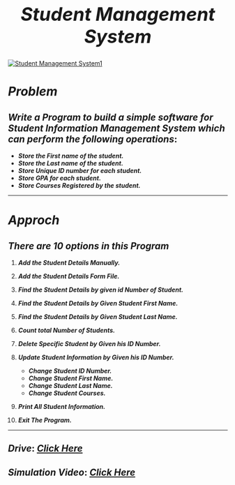 ## *<h1 align="center">Student Management System</h1>*

[![Student Management System1](https://github.com/MohammedHasanAhmed/Mastering-Embedded-Systems/assets/123543218/8ac591b4-d775-44a5-9be5-8dc0d5f6755c)](https://drive.google.com/drive/folders/1MSCg4rbh8__0Wvcw9RTDInywA-qke6Ts)

# ***Problem***

## ***Write a Program to build a simple software for Student Information Management System which can perform the following operations***:

*   ***Store the First name of the student.***
*	***Store the Last name of the student.***
*	***Store Unique ID number for each student.***
*	***Store GPA for each student.***
*	***Store Courses Registered by the student.***
___
# ***Approch***

## ***There are 10 options in this Program***

1. ***Add the Student Details Manually.***

2. ***Add the Student Details Form File.***
3. ***Find the Student Details by given id Number of Student.***
4. ***Find the Student Details by Given Student First Name.***
5. ***Find the Student Details by Given Student Last Name.***
6. ***Count total Number of Students.***
7. ***Delete Specific Student by Given his ID Number.***
8. ***Update Student Information by Given his ID Number.***
    *	***Change Student ID Number.***
    *	***Change Student First Name.***
    *	***Change Student Last Name.***
    *	***Change Student Courses.***
9.  ***Print All Student Information.***
10. ***Exit The Program.***

___
## *Drive*: [*Click Here*](https://drive.google.com/drive/folders/1MSCg4rbh8__0Wvcw9RTDInywA-qke6Ts)
## *Simulation Video*: [*Click Here*](https://drive.google.com/file/d/1ZNOOIH6_An3bkD-3UfYT8a8K0c3Qbjzb/view?usp=drive_link)


